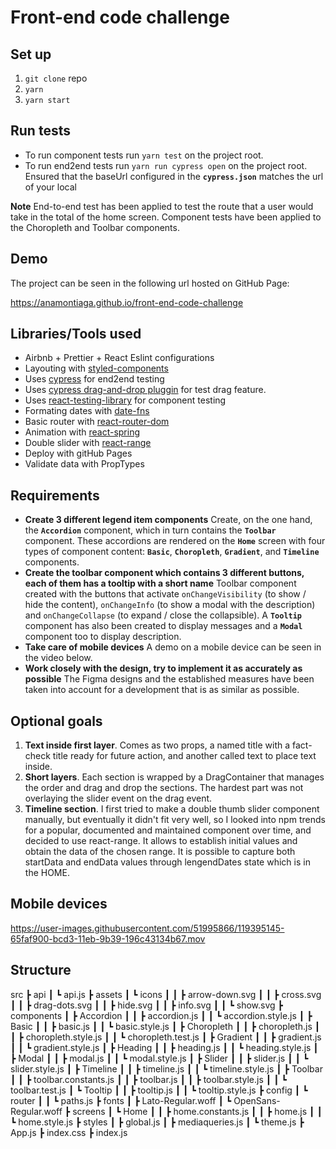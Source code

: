 # Front-end code challenge

## Set up

1. `git clone` repo
2. `yarn`
3. `yarn start`

## Run tests

* To run component tests run `yarn test` on the project root.
* To run end2end tests run `yarn run cypress open` on the project root. Ensured that the baseUrl configured in the **`cypress.json`** matches the url of your local

**Note** 
End-to-end test has been applied to test the route that a user would take in the total of the home screen. Component tests have been applied to the Choropleth and Toolbar components.

## Demo 

The project can be seen in the following url hosted on GitHub Page:

https://anamontiaga.github.io/front-end-code-challenge

## Libraries/Tools used

* Airbnb + Prettier + React Eslint configurations
* Layouting with [styled-components](https://styled-components.com)
* Uses [cypress](https://www.cypress.io) for end2end testing
* Uses [cypress drag-and-drop pluggin](https://github.com/4teamwork/cypress-drag-drop) for test drag feature.
* Uses [react-testing-library](https://testing-library.com) for component testing
* Formating dates with [date-fns](https://date-fns.org)
* Basic router with [react-router-dom](https://reactrouter.com)
* Animation with [react-spring](https://react-spring.io)
* Double slider with [react-range](https://github.com/tajo/react-range)
* Deploy with gitHub Pages
* Validate data with PropTypes

## Requirements

* **Create 3 different legend item components** Create, on the one hand, the **`Accordion`** component, which in turn contains the **`Toolbar`** component. These accordions are rendered on the **`Home`** screen with four types of component content: **`Basic`**, **`Choropleth`**, **`Gradient`**, and **`Timeline`** components.
* **Create the toolbar component which contains 3 different buttons, each of them has a tooltip with a short name** Toolbar component created with the buttons that activate `onChangeVisibility` (to show / hide the content), `onChangeInfo` (to show a modal with the description) and `onChangeCollapse` (to expand / close the collapsible). A **`Tooltip`** component has also been created to display messages and a **`Modal`** component too to display description.
* **Take care of mobile devices** A demo on a mobile device can be seen in the video below.
* **Work closely with the design, try to implement it as accurately as possible**  The Figma designs and the established measures have been taken into account for a development that is as similar as possible.

## Optional goals

1. **Text inside first layer**. Comes as two props, a named title with a fact-check title ready for future action, and another called text to place text inside.
2. **Short layers**. Each section is wrapped by a DragContainer that manages the order and drag and drop the sections. The hardest part was not overlaying the slider event on the drag event.
3. **Timeline section**. I first tried to make a double thumb slider component manually, but eventually it didn't fit very well, so I looked into npm trends for a popular, documented and maintained component over time, and decided to use react-range. It allows to establish initial values and obtain the data of the chosen range. It is possible to capture both startData and endData values through lengendDates state which is in the HOME.

## Mobile devices
https://user-images.githubusercontent.com/51995866/119395145-65faf900-bcd3-11eb-9b39-196c43134b67.mov

## Structure
src
 ┣ api
 ┃ ┗ api.js
 ┣ assets
 ┃ ┗ icons
 ┃ ┃ ┣ arrow-down.svg
 ┃ ┃ ┣ cross.svg
 ┃ ┃ ┣ drag-dots.svg
 ┃ ┃ ┣ hide.svg
 ┃ ┃ ┣ info.svg
 ┃ ┃ ┗ show.svg
 ┣ components
 ┃ ┣ Accordion
 ┃ ┃ ┣ accordion.js
 ┃ ┃ ┗ accordion.style.js
 ┃ ┣ Basic
 ┃ ┃ ┣ basic.js
 ┃ ┃ ┗ basic.style.js
 ┃ ┣ Choropleth
 ┃ ┃ ┣ choropleth.js
 ┃ ┃ ┣ choropleth.style.js
 ┃ ┃ ┗ choropleth.test.js
 ┃ ┣ Gradient
 ┃ ┃ ┣ gradient.js
 ┃ ┃ ┗ gradient.style.js
 ┃ ┣ Heading
 ┃ ┃ ┣ heading.js
 ┃ ┃ ┗ heading.style.js
 ┃ ┣ Modal
 ┃ ┃ ┣ modal.js
 ┃ ┃ ┗ modal.style.js
 ┃ ┣ Slider
 ┃ ┃ ┣ slider.js
 ┃ ┃ ┗ slider.style.js
 ┃ ┣ Timeline
 ┃ ┃ ┣ timeline.js
 ┃ ┃ ┗ timeline.style.js
 ┃ ┣ Toolbar
 ┃ ┃ ┣ toolbar.constants.js
 ┃ ┃ ┣ toolbar.js
 ┃ ┃ ┣ toolbar.style.js
 ┃ ┃ ┗ toolbar.test.js
 ┃ ┗ Tooltip
 ┃ ┃ ┣ tooltip.js
 ┃ ┃ ┗ tooltip.style.js
 ┣ config
 ┃ ┗ router
 ┃ ┃ ┗ paths.js
 ┣ fonts
 ┃ ┣ Lato-Regular.woff
 ┃ ┗ OpenSans-Regular.woff
 ┣ screens
 ┃ ┗ Home
 ┃ ┃ ┣ home.constants.js
 ┃ ┃ ┣ home.js
 ┃ ┃ ┗ home.style.js
 ┣ styles
 ┃ ┣ global.js
 ┃ ┣ mediaqueries.js
 ┃ ┗ theme.js
 ┣ App.js
 ┣ index.css
 ┣ index.js


